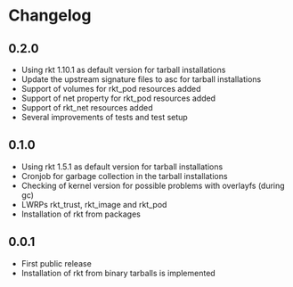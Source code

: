 Changelog
=========

0.2.0
-----

* Using rkt 1.10.1 as default version for tarball installations
* Update the upstream signature files to asc for tarball installations
* Support of volumes for rkt_pod resources added
* Support of net property for rkt_pod resources added
* Support of rkt_net resources added
* Several improvements of tests and test setup

0.1.0
-----

* Using rkt 1.5.1 as default version for tarball installations
* Cronjob for garbage collection in the tarball installations
* Checking of kernel version for possible problems with overlayfs (during gc)
* LWRPs rkt_trust, rkt_image and rkt_pod
* Installation of rkt from packages

0.0.1
-----

* First public release
* Installation of rkt from binary tarballs is implemented
